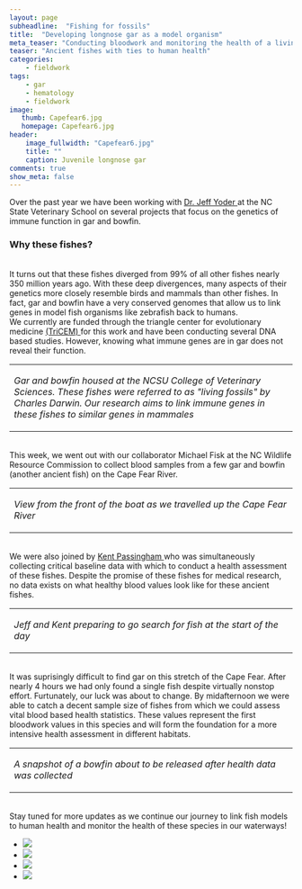 ```yaml
---
layout: page
subheadline:  "Fishing for fossils"
title:  "Developing longnose gar as a model organism"
meta_teaser: "Conducting bloodwork and monitoring the health of a living fossil"
teaser: "Ancient fishes with ties to human health"
categories:
    - fieldwork
tags:
    - gar
    - hematology
    - fieldwork
image:
   thumb: Capefear6.jpg
   homepage: Capefear6.jpg
header: 
    image_fullwidth: "Capefear6.jpg"
    title: ""
    caption: Juvenile longnose gar
comments: true
show_meta: false
---
```


Over the past year we have been working with <a href='http://www4.ncsu.edu/~jayoder/'> Dr. Jeff Yoder </a> at the NC State Veterinary School on several projects that focus on the genetics of immune function in gar and bowfin. 
<h3>Why these fishes?</h3>
<br> 
It turns out that these fishes diverged from 99% of all other fishes nearly 350 million years ago. With these deep divergences, many aspects of their genetics more closely resemble birds and mammals than other fishes. In fact, gar and bowfin have a very conserved genomes that allow us to link genes in model fish organisms like zebrafish back to humans. 
<br>
We currently are funded through the triangle center for evolutionary medicine <a href='http://tricem.dreamhosters.com/'> (TriCEM) </a> for this work and have been conducting several DNA based studies. However, knowing what immune genes are in gar does not reveal their function.
<br>  
<img class="b30" src="http://carolinafishes.github.io/images/Capefear9.jpg" alt="">
<table border="0" cellpadding="0" cellspacing="0"><tbody><tr><td><p><em>Gar and bowfin housed at the NCSU College of Veterinary Sciences. These fishes were referred to as "living fossils" by Charles Darwin. Our research aims to link immune genes in these fishes to similar genes in mammales</em></p></td></tr></tbody></table>
<br>
This week, we went out with our collaborator Michael Fisk at the NC Wildlife Resource Commission to collect blood samples from a few gar and bowfin (another ancient fish) on the Cape Fear River.
<br> 
<img class="b30" src="http://carolinafishes.github.io/images/Capefear4.jpg" alt="">
<table border="0" cellpadding="0" cellspacing="0"><tbody><tr><td><p><em>View from the front of the boat as we travelled up the Cape Fear River</em></p></td></tr></tbody></table>
<br>
We were also joined by <a href='https://cvm.ncsu.edu/directory/passingham-ronald/Kent Passingham'> Kent Passingham </a> who was simultaneously collecting critical baseline data with which to conduct a health assessment of these fishes. Despite the promise of these fishes for medical research, no data exists on what healthy blood values look like for these ancient fishes.
<br> 
<img class="b30" src="http://carolinafishes.github.io/images/Capefear2.jpg" alt="">
<table border="0" cellpadding="0" cellspacing="0"><tbody><tr><td><p><em>Jeff and Kent preparing to go search for fish at the start of the day</em></p></td></tr></tbody></table>
<br>
It was suprisingly difficult to find gar on this stretch of the Cape Fear. After nearly 4 hours we had only found a single fish despite virtually nonstop effort. Furtunately, our luck was about to change. By midafternoon we were able to catch a decent sample size of fishes from which we could assess vital blood based health statistics. These values represent the first bloodwork values in this species and will form the foundation for a more intensive health assessment in different habitats. 
<br>  
<img class="b30" src="http://carolinafishes.github.io/images/Capefear7.jpg" alt="">
<table border="0" cellpadding="0" cellspacing="0"><tbody><tr><td><p><em>A snapshot of a bowfin about to be released after health data was collected</em></p></td></tr></tbody></table>
<br>
Stay tuned for more updates as we continue our journey to link fish models to human health and monitor the health of these species in our waterways!
<ul class="clearing-thumbs small-block-grid-2" data-clearing>
  <li><a href="{{ site.url }}/images/Capefear1.jpg"><img  data-caption="Potential habitat along the Cape Fear" class="th" src="{{ site.url }}/images/Capefear1_thumb.jpg"></a></li>
  <li><a href="{{ site.url }}/images/Capefear3.jpg"><img  data-caption="View from the boat" class="th" src="{{ site.url }}/images/Capefear3_thumb.jpg"></a></li>
  <li><a href="{{ site.url }}/images/Capefear5.jpg"><img  data-caption="Electrodes on the boat" class="th" src="{{ site.url }}/images/Capefear5_thumb.jpg"></a></li>
  <li><a href="{{ site.url }}/images/Capefear8.jpg"><img  data-caption="Gar and bowfin housed at NCSU" class="th" src="{{ site.url }}/images/Capefear8_thumb.jpg"></a></li>
</ul>










